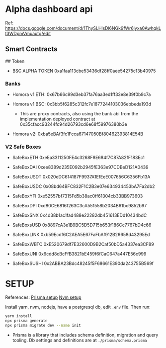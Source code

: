# Alpha dashboard api

Ref:
https://docs.google.com/document/d/1ThySLHlsDl6NGk9fWr6lyxa0AwhqkLt3WDpmVmuautg/edit


## Smart Contracts

## Token

- BSC ALPHA TOKEN 0xa1faa113cbe53436df28ff0aee54275c13b40975

### Banks

- Homora v1 ETH: 0x67b66c99d3eb37fa76aa3ed1ff33e8e39f0b9c7a

- Homora v1 BSC: 0x3bb5f6285c312fc7e1877244103036ebbeda193d
  * This are proxy contracts, also using the bank abi from the implementation deployed contract at 0x35cfacc93244fc94d26793cd6e68f59976380b3e

- Homora v2: 0xba5eBAf3fc1Fcca67147050Bf80462393814E54B

### V2 Safe Boxes
* SafeBoxETH 0xeEa3311250FE4c3268F8E684f7C87A82fF183Ec1

* SafeBoxDAI 0xee8389d235E092b2945fE363e97CDBeD121A0439

* SafeBoxUSDT 0x020eDC614187F9937A1EfEeE007656C6356Fb13A

* SafeBoxUSDC 0x08bd64BFC832F1C2B3e07e634934453bA7Fa2db2

* SafeBoxYFI 0xe52557bf7315Fd5b38ac0ff61304cb33BB973603

* SafeBoxDPI 0xd80CE6816f263C3cA551558b2034B61bc9852b97

* SafeBoxSNX 0x4d38b1ac1fad488e22282db451613EDd10434bdC

* SafeBoxsUSD 0x8897cA3e1B9BC5D5D715b653f186Cc7767bD4c66

* SafeBoxLINK 0xb59Ecdf6C2AEA5E67FaFbAf912B26658d43295Ed

* SafeBoxWBTC 0xE520679df7E32600D9B2Caf50bD5a4337ea3CF89

* SafeBoxUNI 0x6cdd8cBcFfB3821bE459f6fCaC647a447E56c999

* SafeBoxSUSHI 0x2ABBA23Bdc48245f5F68661E390da243755B569f


# SETUP

References:
[Prisma setup](https://www.prisma.io/docs/getting-started/setup-prisma/start-from-scratch/install-prisma-client-typescript-postgres/)
[Nvm setup](https://github.com/nvm-sh/nvm)

Install yarn, nvm, nodejs, have a postgresql db, edit `.env` file. Then run:
```sh
yarn install
npx prisma generate
npx prisma migrate dev --name init 
```

* Prisma is a library that includes schema definition, migration and query tooling. Db settings and definitions
are at `./prisma/schema.prisma`
